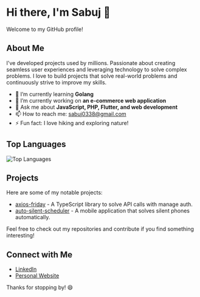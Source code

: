 # Hi there, I'm Sabuj 👋

Welcome to my GitHub profile!

## About Me

I've developed projects used by millions. Passionate about creating seamless user experiences and leveraging technology to solve complex problems. I love to build projects that solve real-world problems and continuously strive to improve my skills.

- 🌱 I’m currently learning **Golang**
- 🔭 I’m currently working on **an e-commerce web application**
- 💬 Ask me about **JavaScript, PHP, Flutter, and web development**
- 📫 How to reach me: [sabuj0338@gmail.com](mailto:sabuj0338@gmail.com)
- ⚡ Fun fact: I love hiking and exploring nature!

## Top Languages

![Top Languages](https://github-readme-stats.vercel.app/api/top-langs/?username=sabuj0338&layout=compact&theme=radical)

## Projects

Here are some of my notable projects:

- [axios-friday](https://github.com/sabuj0338/axios-friday) - A TypeScript library to solve API calls with manage auth.
- [auto-silent-scheduler](https://github.com/sabuj0338/auto-silent-scheduler) - A mobile application that solves silent phones automatically.

Feel free to check out my repositories and contribute if you find something interesting!

## Connect with Me

- [LinkedIn](https://www.linkedin.com/in/sabuj0338)
- [Personal Website](https://sabuj0338.github.io/portfolio)

Thanks for stopping by! 😄
